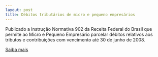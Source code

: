 ```yaml
---
layout: post
title: Débitos tributários de micro e pequeno empresários
---
```

<p>Publicado a Instrução Normativa 902 da Receita Federal do Brasil que permite ao Micro e Pequeno Empresário parcelar débitos relativos aos tributos e contribuições com vencimento até 30 de junho de 2008.</p><p><a href="http://www.receita.fazenda.gov.br/legislacao/Ins/2008/in9022008.htm" target="_blank">Saiba mais </a></p>
